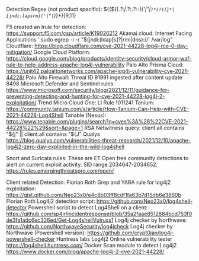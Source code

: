 Detection Regex (not product specific):
\${(\${(.*?:|.*?:.*?:-)('|"|`)*(?1)}*|[jndi:lapsrm]('|"|`)*}*){9,11}

F5 created an Irule for detection: https://support.f5.com/csp/article/K19026212
Akamai cloud:                           Internet Facing Applications ' sudo egrep -i -r "\$\{jndi:(ldap[s]?|rmi|dns)://' /var/log"
Cloudflare:                             https://blog.cloudflare.com/cve-2021-44228-log4j-rce-0-day-mitigation/
Google Cloud Platform:                  https://cloud.google.com/blog/products/identity-security/cloud-armor-waf-rule-to-help-address-apache-log4j-vulnerability
Palo Alto Prisma Cloud:                 https://unit42.paloaltonetworks.com/apache-log4j-vulnerability-cve-2021-44228/
Palo Alto Firewall:                     Threat ID 91991 ingested after content update 8498
Microsoft Defender and Sentinel rules:  https://www.microsoft.com/security/blog/2021/12/11/guidance-for-preventing-detecting-and-hunting-for-cve-2021-44228-log4j-2-exploitation/
Trend Micro Cloud One:                  LI Rule 1011241
Tanium:                                 https://community.tanium.com/s/article/How-Tanium-Can-Help-with-CVE-2021-44228-Log4Shell
Tanable (Nesus):                        https://www.tenable.com/plugins/search?q=cves%3A%28%22CVE-2021-44228%22%29&sort=&page=1
RSA Netwitness query:                   client.all contains "${j" || client.all contains "${J"
Qualys                                  https://blog.qualys.com/vulnerabilities-threat-research/2021/12/10/apache-log4j2-zero-day-exploited-in-the-wild-log4shell

Snort and Suricata rules:
These are ET Open free community detections to alert on current exploit activity.  SID range 2034647-2034652.  https://rules.emergingthreatspro.com/open/

Client related Detection:
Florian Roth Grep and YARA rule for log4j2 exploitation:   https://gist.github.com/Neo23x0/e4c8b03ff8cdf1fa63b7d15db6e3860b
Florian Roth Log4j2 detection script:                      https://github.com/Neo23x0/log4shell-detector
Powershell script to detect Log4Shell on a client:         https://github.com/sp4ir/incidentresponse/blob/35a2faae8512884bcd753f0de3fa1adc6ec326ed/Get-Log4shellVuln.ps1
Log4j checker by Northwave:                                https://github.com/NorthwaveSecurity/log4jcheck
Log4j checker by Northwave (Powershell version):           https://github.com/crypt0jan/log4j-powershell-checker
Huntress labs Log4j2 Online vulnerability tester           https://log4shell.huntress.com/
Docker Scan module to detect Log4j2                        https://www.docker.com/blog/apache-log4j-2-cve-2021-44228/

